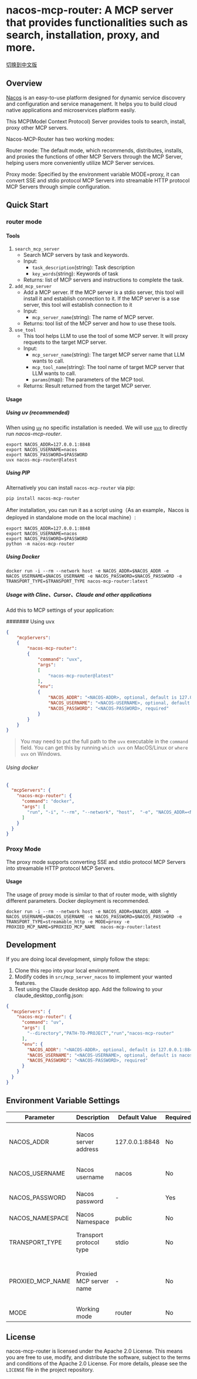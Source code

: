 # nacos-mcp-router: A MCP server that provides  functionalities such as search, installation, proxy, and more.

[切换到中文版](README_cn.md)


## Overview

[Nacos](https://nacos.io) is an easy-to-use platform designed for dynamic service discovery and configuration and service management. It helps you to build cloud native applications and microservices platform easily.

This MCP(Model Context Protocol) Server provides tools to search, install, proxy other MCP servers.

Nacos-MCP-Router has two working modes:

Router mode: The default mode, which recommends, distributes, installs, and proxies the functions of other MCP Servers through the MCP Server, helping users more conveniently utilize MCP Server services.

Proxy mode: Specified by the environment variable MODE=proxy, it can convert SSE and stdio protocol MCP Servers into streamable HTTP protocol MCP Servers through simple configuration.

## Quick Start
### router mode
#### Tools

1. `search_mcp_server`
    - Search MCP servers by task and keywords.
    - Input:
      - `task_description`(string): Task description
      - `key_words`(string): Keywords of task
    - Returns: list of MCP servers and instructions to complete the task.
2. `add_mcp_server`
    - Add a MCP server. If the MCP server is a stdio server, this tool will install it and  establish connection to it. If the MCP server is a sse server, this tool will establish connection to it
    - Input:
      - `mcp_server_name`(string): The name of MCP server.
    - Returns: tool list of the MCP server and how to use these tools.
3. `use_tool`
   - This tool helps LLM to use the tool of some MCP server. It will proxy requests to the target MCP server.
   - Input:
     - `mcp_server_name`(string): The target MCP server name that LLM wants to call.
     - `mcp_tool_name`(string): The tool name of target MCP server that LLM wants to call.
     - `params`(map): The parameters of the MCP tool.
   - Returns: Result returned from the target MCP server.

####  Usage
##### Using uv (recommended)

When using [`uv`](https://docs.astral.sh/uv/) no specific installation is needed. We will
use [`uvx`](https://docs.astral.sh/uv/guides/tools/) to directly run *nacos-mcp-router*.
```
export NACOS_ADDR=127.0.0.1:8848
export NACOS_USERNAME=nacos
export NACOS_PASSWORD=$PASSWORD
uvx nacos-mcp-router@latest
```

##### Using PIP

Alternatively you can install `nacos-mcp-router` via pip:

```
pip install nacos-mcp-router
```

After installation, you can run it as a script using（As an example，Nacos is deployed in standalone mode on the local machine）:

```
export NACOS_ADDR=127.0.0.1:8848
export NACOS_USERNAME=nacos
export NACOS_PASSWORD=$PASSWORD
python -m nacos-mcp-router
```

##### Using Docker
```
docker run -i --rm --network host -e NACOS_ADDR=$NACOS_ADDR -e NACOS_USERNAME=$NACOS_USERNAME -e NACOS_PASSWORD=$NACOS_PASSWORD -e TRANSPORT_TYPE=$TRANSPORT_TYPE nacos-mcp-router:latest
```

##### Usage with Cline、Cursor、Claude and other applications

Add this to MCP settings of your application:

####### Using uvx

```json
{
    "mcpServers":
    {
        "nacos-mcp-router":
        {
            "command": "uvx",
            "args":
            [
                "nacos-mcp-router@latest"
            ],
            "env":
            {
                "NACOS_ADDR": "<NACOS-ADDR>, optional, default is 127.0.0.1:8848",
                "NACOS_USERNAME": "<NACOS-USERNAME>, optional, default is nacos",
                "NACOS_PASSWORD": "<NACOS-PASSWORD>, required"
            }
        }
    }
}
```

> You may need to put the full path to the `uvx` executable in the `command` field. You can get this by running `which uvx` on MacOS/Linux or `where uvx` on Windows.

###### Using docker
```json
{
  "mcpServers": {
    "nacos-mcp-router": {
      "command": "docker",
      "args": [
        "run", "-i", "--rm", "--network", "host",  "-e", "NACOS_ADDR=<NACOS-ADDR>", "-e",  "NACOS_USERNAME=<NACOS-USERNAME>", "-e", "NACOS_PASSWORD=<NACOS-PASSWORD>" ,"-e", "TRANSPORT_TYPE=stdio", "nacos-mcp-router:latest"
      ]
    }
  }
}
```

### Proxy Mode
The proxy mode supports converting SSE and stdio protocol MCP Servers into streamable HTTP protocol MCP Servers.

#### Usage
The usage of proxy mode is similar to that of router mode, with slightly different parameters. Docker deployment is recommended.
```
docker run -i --rm --network host -e NACOS_ADDR=$NACOS_ADDR -e NACOS_USERNAME=$NACOS_USERNAME -e NACOS_PASSWORD=$NACOS_PASSWORD -e TRANSPORT_TYPE=streamable_http -e MODE=proxy -e PROXIED_MCP_NAME=$PROXIED_MCP_NAME  nacos-mcp-router:latest
```


## Development

If you are doing local development, simply follow the steps:

1. Clone this repo into your local environment.
2. Modify codes in `src/mcp_server_nacos` to implement your wanted features.
3. Test using the Claude desktop app. Add the following to your claude_desktop_config.json:

```json
{
  "mcpServers": {
    "nacos-mcp-router": {
      "command": "uv",
      "args": [
        "--directory","PATH-TO-PROJECT","run","nacos-mcp-router"
      ],
      "env": {
        "NACOS_ADDR": "<NACOS-ADDR>, optional, default is 127.0.0.1:8848",
        "NACOS_USERNAME": "<NACOS-USERNAME>, optional, default is nacos",
        "NACOS_PASSWORD": "<NACOS-PASSWORD>, required"
      }
    }
  }
}
```

## Environment Variable Settings  

| Parameter | Description             | Default Value | Required | Remarks                                                                                        |  
|-----------|-------------------------|---------------|----------|------------------------------------------------------------------------------------------------|  
| NACOS_ADDR | Nacos server address    | 127.0.0.1:8848 | No       | the Nacos server address, e.g., 192.168.1.1:8848. Note: Include the port.                      |  
| NACOS_USERNAME | Nacos username          | nacos | No       | the Nacos username, e.g., nacos.                                                               |  
| NACOS_PASSWORD | Nacos password          | - | Yes      | the Nacos password, e.g., nacos.                                                               |
|NACOS_NAMESPACE| Nacos Namespace         | public         | No       | Nacos namespace, e.g. public                                                                   |
| TRANSPORT_TYPE | Transport protocol type | stdio | No       | transport protocol type. Options: stdio, sse, streamable_http.                                 |  
| PROXIED_MCP_NAME | Proxied MCP server name | - | No       | In proxy mode, specify the MCP server name to be converted. Must be registered in Nacos first. |  
| MODE | Working mode            | router | No       | Available options: router, proxy.                                                              |

## License

nacos-mcp-router is licensed under the Apache 2.0 License. This means you are free to use, modify, and distribute the software, subject to the terms and conditions of the Apache 2.0 License. For more details, please see the `LICENSE` file in the project repository.
